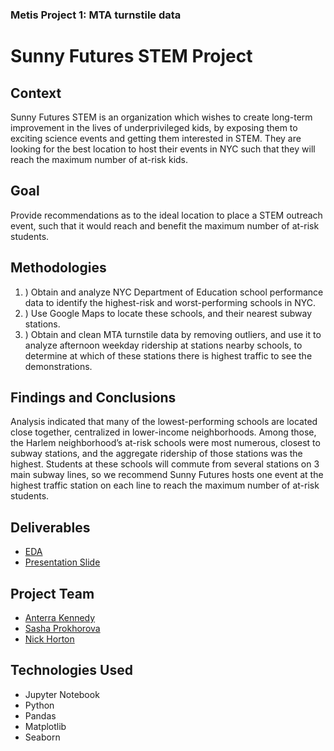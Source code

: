 ### Metis Project 1: MTA turnstile data 

# Sunny Futures STEM Project

## Context
Sunny Futures STEM is an organization which wishes to create long-term improvement in the lives of underprivileged kids, by exposing them to exciting science events and getting them interested in STEM. They are looking for the best location to host their events in NYC such that they will reach the maximum number of at-risk kids. 

## Goal
Provide recommendations as to the ideal location to place a STEM outreach event, such that it would reach and benefit the maximum number of at-risk students. 

## Methodologies
1. ) Obtain and analyze NYC Department of Education school performance data to identify the highest-risk and worst-performing schools in NYC. 
2. ) Use Google Maps to locate these schools, and their nearest subway stations. 
3. ) Obtain and clean MTA turnstile data by removing outliers, and use it to analyze afternoon weekday ridership at stations nearby schools, to determine at which of these stations there is highest traffic to see the demonstrations. 

## Findings and Conclusions
Analysis indicated that many of the lowest-performing schools are located close together, centralized in lower-income neighborhoods. Among those, the Harlem neighborhood’s at-risk schools were most numerous, closest to subway stations, and the aggregate ridership of those  stations was the highest. Students at these schools will commute from several stations on 3 main subway lines, so we recommend Sunny Futures hosts one event at the highest traffic station on each line to reach the maximum number of at-risk students.

## Deliverables
* [EDA](https://github.com/anterra/mta-data/blob/master/FINAL%20PROJECT.ipynb)
* [Presentation Slide](https://github.com/anterra/mta-data/blob/master/Sunny%20Futures%20STEM%20Project.pdf)

## Project Team
* [Anterra Kennedy](github.com/anterra)
* [Sasha Prokhorova](github.com/sasha-talks-tech)
* [Nick Horton](github.com/nhorton04)

## Technologies Used
* Jupyter Notebook
* Python
* Pandas
* Matplotlib
* Seaborn
